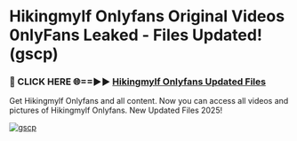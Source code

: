 # Hikingmylf Onlyfans Original Videos 0nlyFans Leaked - Files Updated! (gscp)

<h3>🔴 CLICK HERE 🌐==►► <a href="https://tinyurl.com/2m67pmp6" rel="nofollow">Hikingmylf Onlyfans Updated Files</a></h3>

Get Hikingmylf Onlyfans and all content. Now you can access all videos and pictures of Hikingmylf Onlyfans. New Updated Files 2025!

[![gscp](https://i.imgur.com/H4QAA4z.gif)](https://tinyurl.com/2m67pmp6)